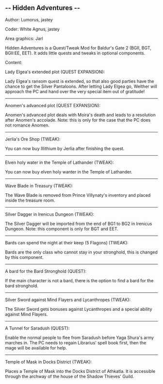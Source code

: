 -- Hidden Adventures --
----------

Author: Lumorus, jastey

Coder: White Agnus, jastey

Area graphics: Jarl

Hidden Adventures is a Quest/Tweak Mod for Baldur's Gate 2 (BGII, BGT, BGII:EE, EET). It adds little quests and tweaks in optional components.


Content:

Lady Elgea's extended plot (QUEST EXPANSION):

Lady Elgea's ransom quest is extended, so that also good parties have the chance to get the Silver Pantaloons. After letting Lady Elgea go, Welther will approach the PC and hand over the very special item out of gratitude!

----------
Anomen's advanced plot (QUEST EXPANSION):

Anomen's advanced plot deals with Moira's death and leads to a resolution after Anomen's accolade. Note: this is only for the case that the PC does not romance Anomen.

----------
Jerlia's Ore Shop (TWEAK):

You can now buy Illithium by Jerlia after finishing the quest.

----------
Elven holy water in the Temple of Lathander (TWEAK):

You can now buy elven holy wanter in the Temple of Lathander.

----------
Wave Blade in Treasury (TWEAK):

The Wave Blade is removed from Prince Villynaty's inventory and placed inside the treasure room.

----------
Silver Dagger in Irenicus Dungeon (TWEAK):

The Silver Dagger will be imported from the end of BG1 to BG2 in Irenicus Dungeon. Note: this component is only for BGT and EET.

----------
Bards can spend the night at their keep (5 Flagons) (TWEAK):

Bards are the only class who cannot stay in your stronghold, this is changed by this component.

----------
A bard for the Bard Stronghold (QUEST):

If the main character is not a bard, there is the option to find a bard for the bard stronghold.

----------
Silver Sword against Mind Flayers and Lycanthropes (TWEAK):

The Silver Sword gets bonuses against Lycanthropes and a special ability against Mind Flayers.

----------
A Tunnel for Saradush (QUEST):

Enable the normal people to flee from Saradush before Yaga Shura's army marches in. The PC needs to regain Librarius' spell book first, then the mage will be available for help.

----------
Temple of Mask in Docks District (TWEAK):

Places a Temple of Mask into the Docks District of Athkatla. It is accessible through the archway of the house of the Shadow Thieves' Guild. 

